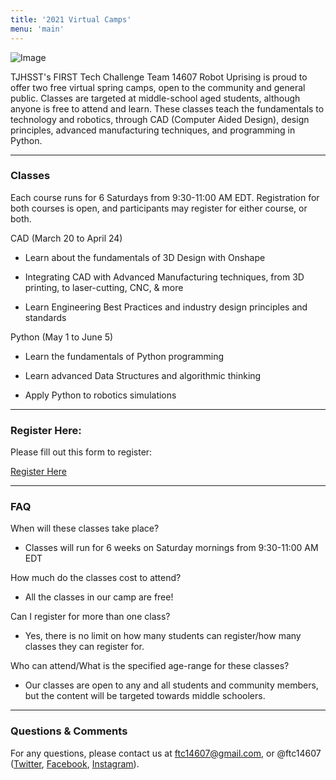 ```yaml
---
title: '2021 Virtual Camps'
menu: 'main'
---
```


![Image](https://drive.google.com/uc?id=1wacZzh6Y8NJgH25lqtgEc0MMilGeuOis)

TJHSST's FIRST Tech Challenge Team 14607 Robot Uprising is proud to offer two free virtual spring camps, open to the community and general public. Classes are targeted at middle-school aged students, although anyone is free to attend and learn. These classes teach the fundamentals to technology and robotics, through CAD (Computer Aided Design), design principles, advanced manufacturing techniques, and programming in Python.

____________

### Classes

Each course runs for 6 Saturdays from 9:30-11:00 AM EDT. Registration for both courses is open, and participants may register for either course, or both.

CAD (March 20 to April 24)

- Learn about the fundamentals of 3D Design with Onshape

- Integrating CAD with Advanced Manufacturing techniques, from 3D printing, to laser-cutting, CNC, & more

- Learn Engineering Best Practices and industry design principles and standards



Python (May 1 to June 5)

- Learn the fundamentals of Python programming

- Learn advanced Data Structures and algorithmic thinking

- Apply Python to robotics simulations
____________

### Register Here: 

Please fill out this form to register:

[Register Here](https://forms.gle/mv1KPMYqo1TC4NxA6) 
____________

### FAQ

When will these classes take place?

- Classes will run for 6 weeks on Saturday mornings from 9:30-11:00 AM EDT

How much do the classes cost to attend?

- All the classes in our camp are free!

Can I register for more than one class?

- Yes, there is no limit on how many students can register/how many classes they can register for. 

Who can attend/What is the specified age-range for these classes?

- Our classes are open to any and all students and community members, but the content will be targeted towards middle schoolers. 

____________

### Questions & Comments

For any questions, please contact us at ftc14607@gmail.com, or @ftc14607 ([Twitter](https://twitter.com/ftc14607), [Facebook](https://facebook.com/ftc14607), [Instagram](https://instagram.com/ftc14607)). 

